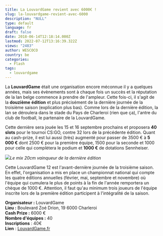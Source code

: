 ```yaml
---
title: La LouvardGame revient avec 6000€ !
slug: la-louvardgame-revient-avec-6000
description: "NULL"
type: default
language: fr
draft: false
date: 2018-06-14T12:18:14.000Z
lastmod: 2022-07-12T13:16:39.322Z
views: "2483"
author: WESCOCO
country: be
categories:
  - Flash
tags:
  - louvardgame
---
```

La **LouvardGame** était une organisation encore méconnue il y a quelques années, mais ses évènements sont à chaque fois un succès et la réputation de la lan belge commence à prendre de l'ampleur. Cette fois-ci, il s'agit de la **douzième** **édition** et plus précisément de la dernière journée de la troisième saison (explication plus bas). Comme lors de la dernière édition, la lan se déroulera dans le stade du Pays de Charleroi (rien que ça), l'antre du club de football, le partenaire de la LouvardGame. 

Cette dernière sera jouée les 15 et 16 septembre prochains et proposera **40** **slots** pour le tournoi CS:GO, contre 32 lors de la précédente édition. Quant au cash-prize, il est lui aussi (très) augmenté pour passer de 3500 € à **5** **000 €** dont 2500 € pour la première équipe, 1500 pour la seconde et 1000 pour celle qui complètera le podium et **1000 €** de dotations Sennheiser.

![](/images/articles/5b214743091e2/images/LL25gaetoXfFCAicpa5DX2ShForB07T2j8nShljg.jpeg)_Le mix 20cm vainqueur de la dernière édition_

Cette LouvardGame 12 est l'avant-dernière journée de la troisième saison. En effet, l'organisation a mis en place un championnat national qui compte les quatre éditions annuelles (février, mai, septembre et novembre) où l'équipe qui cumulera le plus de points à la fin de l'année remportera un chèque de 1000 €. Attention, il faut qu'au minimum trois joueurs de l'équipe inscrite lors de la première édition participent à l'intégralité de la saison.

**Organisateur :** LouvardGame  
**Lieu :** Boulevard Zoé Drion, 19 6000 Charleroi  
**Cash Prize :** 6000 €  
**Nombre d'équipes :** 40  
**Inscriptions** : 40€  
**Lien** : [](http://www.louvardgame.be/louvardgame-3-1.htm?lng=fr)[](https://LouvardGame.fr)[LouvardGame.fr](http://www.louvardgame.be/actualites/~la-louvardgame-3-3-est-annoncee-.htm?lng=fr)
